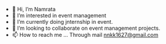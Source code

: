 - 👋 Hi, I’m Namrata
- 👀 I’m interested in event management
- 🌱 I’m currently doing jnternship in event.
- 💞️ I’m looking to collaborate on event management projects.
- 📫 How to reach me ...
     Through mail nnkk1627@gmail.com

<!---
nnk1627/nnk1627 is a ✨ special ✨ repository because its `README.md` (this file) appears on your GitHub profile.
You can click the Preview link to take a look at your changes.
--->

